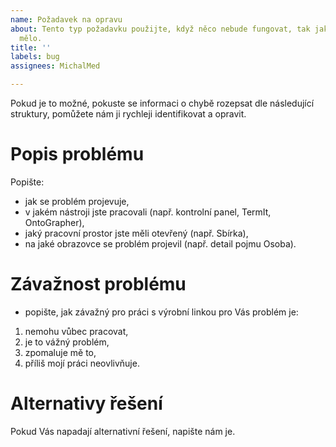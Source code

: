 ```yaml
---
name: Požadavek na opravu
about: Tento typ požadavku použijte, když něco nebude fungovat, tak jak by podle vás
  mělo.
title: ''
labels: bug
assignees: MichalMed

---
```

Pokud je to možné, pokuste se informaci o chybě rozepsat dle následující struktury, pomůžete nám ji rychleji identifikovat a opravit.

# Popis problému
Popište:
- jak se problém projevuje,
- v jakém nástroji jste pracovali (např. kontrolní panel, TermIt, OntoGrapher),
- jaký pracovní prostor jste měli otevřený (např. Sbírka),
- na jaké obrazovce se problém projevil (např. detail pojmu Osoba).

# Závažnost problému
- popište, jak závažný pro práci s výrobní linkou pro Vás problém je:
1. nemohu vůbec pracovat, 
2. je to vážný problém,
3. zpomaluje mě to,
4. příliš mojí práci neovlivňuje.

# Alternativy řešení
Pokud Vás napadají alternativní řešení, napište nám je.
